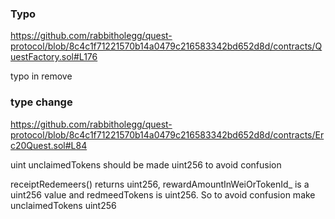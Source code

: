### Typo
https://github.com/rabbitholegg/quest-protocol/blob/8c4c1f71221570b14a0479c216583342bd652d8d/contracts/QuestFactory.sol#L176

typo in remove

### type change
https://github.com/rabbitholegg/quest-protocol/blob/8c4c1f71221570b14a0479c216583342bd652d8d/contracts/Erc20Quest.sol#L84

uint unclaimedTokens should be made uint256 to avoid confusion

receiptRedemeers() returns uint256, rewardAmountInWeiOrTokenId_ is a uint256 value and redmeedTokens is uint256. So to avoid confusion make unclaimedTokens uint256
